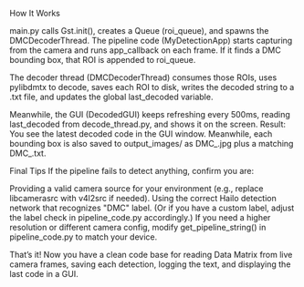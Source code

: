 How It Works

main.py calls Gst.init(), creates a Queue (roi_queue), and spawns the DMCDecoderThread.
The pipeline code (MyDetectionApp) starts capturing from the camera and runs app_callback on each frame. If it finds a DMC bounding box, that ROI is appended to roi_queue.

The decoder thread (DMCDecoderThread) consumes those ROIs, uses pylibdmtx to decode, saves each ROI to disk, writes the decoded string to a .txt file, and updates the global last_decoded variable.

Meanwhile, the GUI (DecodedGUI) keeps refreshing every 500ms, reading last_decoded from decode_thread.py, and shows it on the screen.
Result: You see the latest decoded code in the GUI window. Meanwhile, each bounding box is also saved to output_images/ as DMC_<timestamp>.jpg plus a matching DMC_<timestamp>.txt.

Final Tips
If the pipeline fails to detect anything, confirm you are:

Providing a valid camera source for your environment (e.g., replace libcamerasrc with v4l2src if needed).
Using the correct Hailo detection network that recognizes "DMC" label. (Or if you have a custom label, adjust the label check in pipeline_code.py accordingly.)
If you need a higher resolution or different camera config, modify get_pipeline_string() in pipeline_code.py to match your device.

That’s it! Now you have a clean code base for reading Data Matrix from live camera frames, saving each detection, logging the text, and displaying the last code in a GUI.